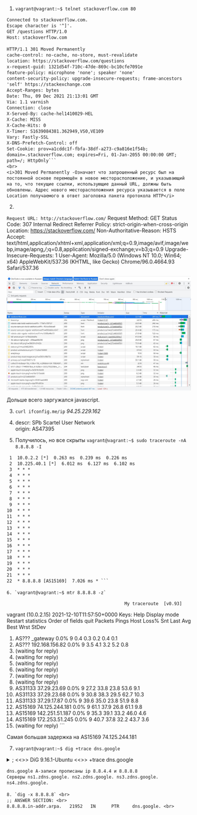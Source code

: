 1. `vagrant@vagrant:~$ telnet stackoverflow.com 80`
```Trying 151.101.65.69...
Connected to stackoverflow.com.
Escape character is '^]'.
GET /questions HTTP/1.0
Host: stackoverflow.com

HTTP/1.1 301 Moved Permanently
cache-control: no-cache, no-store, must-revalidate
location: https://stackoverflow.com/questions
x-request-guid: 1321d54f-710c-47de-869c-bc10cfe7091e
feature-policy: microphone 'none'; speaker 'none'
content-security-policy: upgrade-insecure-requests; frame-ancestors 'self' https://stackexchange.com
Accept-Ranges: bytes
Date: Thu, 09 Dec 2021 21:13:01 GMT
Via: 1.1 varnish
Connection: close
X-Served-By: cache-hel1410029-HEL
X-Cache: MISS
X-Cache-Hits: 0
X-Timer: S1639084381.362949,VS0,VE109
Vary: Fastly-SSL
X-DNS-Prefetch-Control: off
Set-Cookie: prov=a1cddc1f-fbfa-38df-a273-c9a816e1f54b; domain=.stackoverflow.com; expires=Fri, 01-Jan-2055 00:00:00 GMT; path=/; HttpOnly```
<br>
<i>301 Moved Permanently -Означает что запрошенный ресурс был на постоянной основе перемещён в новое месторасположение, и указывающий на то, что текущие ссылки, использующие данный URL, должны быть обновлены. Адрес нового месторасположения ресурса указывается в поле Location получаемого в ответ заголовка пакета протокола HTTP</i>
```

2.
`Request URL: http://stackoverflow.com/`
  Request Method: GET
  Status Code: 307 Internal Redirect
  Referrer Policy: strict-origin-when-cross-origin
  Location: https://stackoverflow.com/
  Non-Authoritative-Reason: HSTS
  Accept: text/html,application/xhtml+xml,application/xml;q=0.9,image/avif,image/webp,image/apng,*/*;q=0.8,application/signed-exchange;v=b3;q=0.9
  Upgrade-Insecure-Requests: 1
  User-Agent: Mozilla/5.0 (Windows NT 10.0; Win64; x64) AppleWebKit/537.36 (KHTML, like Gecko) Chrome/96.0.4664.93 Safari/537.36 
  
![11](https://github.com/a-khov/devops-netology/raw/main/Homework/3.6/8.jpg)

Дольше всего заргужался javascript.

3. `curl ifconfig.me/ip` 
    <i>94.25.229.162</i>

4.  descr:          SPb Scartel User Network<br>
    origin:         AS47395

5. Получилось, но все скрыты 
`vagrant@vagrant:~$ sudo traceroute -nA 8.8.8.8 -I`
```traceroute to 8.8.8.8 (8.8.8.8), 30 hops max, 60 byte packets
 1  10.0.2.2 [*]  0.263 ms  0.239 ms  0.226 ms
 2  10.225.40.1 [*]  6.012 ms  6.127 ms  6.102 ms
 3  * * *
 4  * * *
 5  * * *
 6  * * *
 7  * * *
 8  * * *
 9  * * *
10  * * *
11  * * *
12  * * *
13  * * *
14  * * *
15  * * *
16  * * *
17  * * *
18  * * *
19  * * *
20  * * *
21  * * *
22  * 8.8.8.8 [AS15169]  7.026 ms * ```

6. `vagrant@vagrant:~$ mtr 8.8.8.8 -z` 
```
                                                 My traceroute  [v0.93]
vagrant (10.0.2.15)                                                                            2021-12-10T11:57:50+0000
Keys:  Help   Display mode   Restart statistics   Order of fields   quit
                                                                               Packets               Pings
 Host                                                                        Loss%   Snt   Last   Avg  Best  Wrst StDev
 1. AS???    _gateway                                                         0.0%     9    0.4   0.3   0.2   0.4   0.1
 2. AS???    192.168.156.82                                                   0.0%     9    3.5   4.1   3.2   5.2   0.8
 3. (waiting for reply)
 4. (waiting for reply)
 5. (waiting for reply)
 6. (waiting for reply)
 7. (waiting for reply)
 8. (waiting for reply)
 9. AS31133  37.29.23.69                                                      0.0%     9   27.2  33.8  23.8  53.6   9.1
10. AS31133  37.29.23.68                                                      0.0%     9   30.8  38.3  29.5  62.7  10.3
11. AS31133  37.29.17.87                                                      0.0%     9   39.6  35.0  23.8  51.9   8.8
12. AS15169  74.125.244.181                                                   0.0%     9   61.1  37.9  26.8  61.1   9.8
13. AS15169  142.251.51.187                                                   0.0%     9   35.3  39.1  33.2  46.0   4.6
14. AS15169  172.253.51.245                                                   0.0%     9   40.7  37.8  32.2  43.7   3.6
15. (waiting for reply)  ```

Самая большая задержка на AS15169 74.125.244.181 

7. `vagrant@vagrant:~$ dig +trace dns.google`
<details>   
<summary>
; <<>> DiG 9.16.1-Ubuntu <<>> +trace dns.google </summary>
;; global options: +cmd
.                       20370   IN      NS      g.root-servers.net.
.                       20370   IN      NS      c.root-servers.net.
.                       20370   IN      NS      e.root-servers.net.
.                       20370   IN      NS      i.root-servers.net.
.                       20370   IN      NS      l.root-servers.net.
.                       20370   IN      NS      a.root-servers.net.
.                       20370   IN      NS      k.root-servers.net.
.                       20370   IN      NS      d.root-servers.net.
.                       20370   IN      NS      h.root-servers.net.
.                       20370   IN      NS      f.root-servers.net.
.                       20370   IN      NS      b.root-servers.net.
.                       20370   IN      NS      m.root-servers.net.
.                       20370   IN      NS      j.root-servers.net.
;; Received 262 bytes from 127.0.0.53#53(127.0.0.53) in 83 ms

google.                 172800  IN      NS      ns-tld1.charlestonroadregistry.com.
google.                 172800  IN      NS      ns-tld2.charlestonroadregistry.com.
google.                 172800  IN      NS      ns-tld3.charlestonroadregistry.com.
google.                 172800  IN      NS      ns-tld4.charlestonroadregistry.com.
google.                 172800  IN      NS      ns-tld5.charlestonroadregistry.com.
google.                 86400   IN      DS      6125 8 2 80F8B78D23107153578BAD3800E9543500474E5C30C29698B40A3DB2 3ED9DA9F
google.                 86400   IN      RRSIG   DS 8 1 86400 20211223050000 20211210040000 14748 . FhODHx8dKMPVhrDltsIc1q188oiBGogmzjKPLlEKED5AgFYZwTzFc6/V YAFRkwYGRxwvhYGVYeREH7ut+jNRl+8SC61kgG8wG+wICmsfSYI161k4 6g2rVTFWTjqpwF7hsqUu1udShiVLR7Nz8cfkm5Xc5KZdg2HjvaeDyGGY m9EaDqL6k08MuYoVNgdzgLuOoUaMCFf9kFAgY6ojd913yzS0TrLBeiCy dxLgyYdJAqvGha07Q2EnCR1EcNK+eanpdmLel7erk68b/c63B8a9nYcq I4qoyctEUb1vfdZ6wrEQu6ARm8xwfelKxhFEWqCVCNIkg1z7YgvR/t42 /8w6Bw==
;; Received 730 bytes from 198.97.190.53#53(h.root-servers.net) in 55 ms

dns.google.             10800   IN      NS      ns2.zdns.google.
dns.google.             10800   IN      NS      ns3.zdns.google.
dns.google.             10800   IN      NS      ns4.zdns.google.
dns.google.             10800   IN      NS      ns1.zdns.google.
dns.google.             3600    IN      DS      56044 8 2 1B0A7E90AA6B1AC65AA5B573EFC44ABF6CB2559444251B997103D2E4 0C351B08
dns.google.             3600    IN      RRSIG   DS 8 2 3600 20211229191018 20211207191018 44925 google. dIBP1HqZEqFu9MVTeX1By5oNiRH7Y294ewubQW6VTa9r4CamMzgVA7Py h1yfqtO47xw3VPclaleT1V5vxzzPMQQg2Q/BZvL6TnqWSUreNItCCuHU bSGklBDfTn3VdBkf5+0OJ2hs9Q515BSyRSAp0MJEB75EFmE9aWAZXdAh gnU=
;; Received 506 bytes from 216.239.34.105#53(ns-tld2.charlestonroadregistry.com) in 103 ms

dns.google.             900     IN      A       8.8.4.4
dns.google.             900     IN      A       8.8.8.8
dns.google.             900     IN      RRSIG   A 8 2 900 20220109081006 20211210081006 1773 dns.google. Q8EMwf3HFBJawtJGRLi6M5/GIkaqBu00836UOMskbXALZnCw2/ElTDIL 4GjuRRIkRXdBo+zJGplaWLjKJO8J9cRdB8pKwNbCiObO80CDaWL9HVjU fU21QP3IScEbkdaodtyzhb7qckvM4oQVMh6tJwZJa0R7xs7RShaOrERv vgI=
;; Received 241 bytes from 216.239.34.114#53(ns2.zdns.google) in 99 ms </details>
```
dns.google A-записи прописаны ip 8.8.4.4 и 8.8.8.8  
Серверы ns1.zdns.google. ns2.zdns.google. ns3.zdns.google. ns4.zdns.google. 

8. `dig -x 8.8.8.8` <br>
;; ANSWER SECTION: <br>
8.8.8.8.in-addr.arpa.   21952   IN      PTR     dns.google. <br>